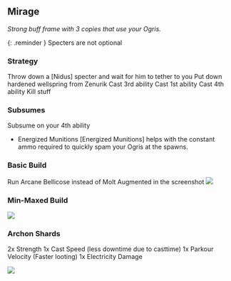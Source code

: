 ## Mirage
*Strong buff frame with 3 copies that use your Ogris.*

{: .reminder }
Specters are not optional

### Strategy
Throw down a [Nidus] specter and wait for him to tether to you
Put down hardened wellspring from Zenurik
Cast 3rd ability
Cast 1st ability
Cast 4th ability
Kill stuff

### Subsumes
Subsume on your 4th ability 
* Energized Munitions
[Energized Munitions] helps with the constant ammo required to quickly spam your Ogris at the spawns.


### Basic Build

Run Arcane Bellicose instead of Molt Augmented in the screenshot
![](media/builds_mirage_basic.png)

### Min-Maxed Build
![](media/builds_mirage.png)

### Archon Shards

2x Strength 
1x Cast Speed (less downtime due to casttime)
1x Parkour Velocity (Faster looting)
1x Electricity Damage

![](media/shards_mirage.png)